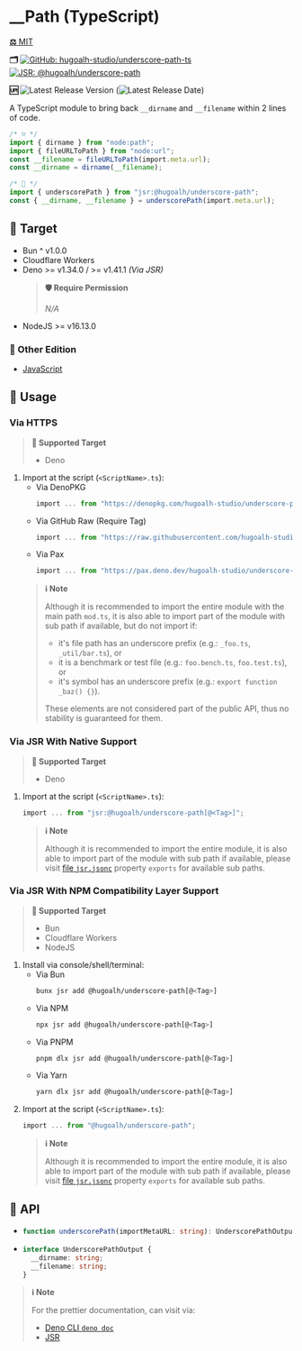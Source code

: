 # __Path (TypeScript)

[**⚖️** MIT](./LICENSE.md)

**🗂️**
[![GitHub: hugoalh-studio/underscore-path-ts](https://img.shields.io/badge/hugoalh--studio/underscore--path--ts-181717?logo=github&logoColor=ffffff&style=flat "GitHub: hugoalh-studio/underscore-path-ts")](https://github.com/hugoalh-studio/underscore-path-ts)
[![JSR: @hugoalh/underscore-path](https://img.shields.io/badge/JSR-@hugoalh/underscore--path-F7DF1E?labelColor=F7DF1E&logoColor=000000&style=flat "JSR: @hugoalh/underscore-path")](https://jsr.io/@hugoalh/underscore-path)

**🆙** ![Latest Release Version](https://img.shields.io/github/release/hugoalh-studio/underscore-path-ts?sort=semver&color=2187C0&label=&style=flat "Latest Release Version") (![Latest Release Date](https://img.shields.io/github/release-date/hugoalh-studio/underscore-path-ts?color=2187C0&label=&style=flat "Latest Release Date"))

A TypeScript module to bring back `__dirname` and `__filename` within 2 lines of code.

```ts
/* ☹️ */
import { dirname } from "node:path";
import { fileURLToPath } from "node:url";
const __filename = fileURLToPath(import.meta.url);
const __dirname = dirname(__filename);
```

```ts
/* 🙂 */
import { underscorePath } from "jsr:@hugoalh/underscore-path";
const { __dirname, __filename } = underscorePath(import.meta.url);
```

## 🎯 Target

- Bun ^ v1.0.0
- Cloudflare Workers
- Deno >= v1.34.0 / >= v1.41.1 *(Via JSR)*
  > **🛡️ Require Permission**
  >
  > *N/A*
- NodeJS >= v16.13.0

### 🔗 Other Edition

- [JavaScript](https://github.com/hugoalh-studio/underscore-path-js)

## 🔰 Usage

### Via HTTPS

> **🎯 Supported Target**
>
> - Deno

1. Import at the script (`<ScriptName>.ts`):
    - Via DenoPKG
      ```ts
      import ... from "https://denopkg.com/hugoalh-studio/underscore-path-ts[@<Tag>]/mod.ts";
      ```
    - Via GitHub Raw (Require Tag)
      ```ts
      import ... from "https://raw.githubusercontent.com/hugoalh-studio/underscore-path-ts/<Tag>/mod.ts";
      ```
    - Via Pax
      ```ts
      import ... from "https://pax.deno.dev/hugoalh-studio/underscore-path-ts[@<Tag>]/mod.ts";
      ```
    > **ℹ️ Note**
    >
    > Although it is recommended to import the entire module with the main path `mod.ts`, it is also able to import part of the module with sub path if available, but do not import if:
    >
    > - it's file path has an underscore prefix (e.g.: `_foo.ts`, `_util/bar.ts`), or
    > - it is a benchmark or test file (e.g.: `foo.bench.ts`, `foo.test.ts`), or
    > - it's symbol has an underscore prefix (e.g.: `export function _baz() {}`).
    >
    > These elements are not considered part of the public API, thus no stability is guaranteed for them.

### Via JSR With Native Support

> **🎯 Supported Target**
>
> - Deno

1. Import at the script (`<ScriptName>.ts`):
    ```ts
    import ... from "jsr:@hugoalh/underscore-path[@<Tag>]";
    ```
    > **ℹ️ Note**
    >
    > Although it is recommended to import the entire module, it is also able to import part of the module with sub path if available, please visit [file `jsr.jsonc`](./jsr.jsonc) property `exports` for available sub paths.

### Via JSR With NPM Compatibility Layer Support

> **🎯 Supported Target**
>
> - Bun
> - Cloudflare Workers
> - NodeJS

1. Install via console/shell/terminal:
    - Via Bun
      ```sh
      bunx jsr add @hugoalh/underscore-path[@<Tag>]
      ```
    - Via NPM
      ```sh
      npx jsr add @hugoalh/underscore-path[@<Tag>]
      ```
    - Via PNPM
      ```sh
      pnpm dlx jsr add @hugoalh/underscore-path[@<Tag>]
      ```
    - Via Yarn
      ```sh
      yarn dlx jsr add @hugoalh/underscore-path[@<Tag>]
      ```
2. Import at the script (`<ScriptName>.ts`):
    ```ts
    import ... from "@hugoalh/underscore-path";
    ```
    > **ℹ️ Note**
    >
    > Although it is recommended to import the entire module, it is also able to import part of the module with sub path if available, please visit [file `jsr.jsonc`](./jsr.jsonc) property `exports` for available sub paths.

## 🧩 API

- ```ts
  function underscorePath(importMetaURL: string): UnderscorePathOutput;
  ```
- ```ts
  interface UnderscorePathOutput {
    __dirname: string;
    __filename: string;
  }
  ```

> **ℹ️ Note**
>
> For the prettier documentation, can visit via:
>
> - [Deno CLI `deno doc`](https://deno.land/manual/tools/documentation_generator)
> - [JSR](https://jsr.io/@hugoalh/underscore-path)

